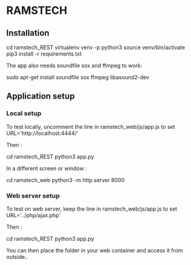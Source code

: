 # RAMSTECH


## Installation

cd ramstech_REST
virtualenv venv -p python3
source venv/bin/activate
pip3 install -r requirements.txt

The app also needs soundfile sox and ffmpeg to work:

sudo apt-get install soundfile sox ffmpeg libasound2-dev



## Application setup
### Local setup

To test locally, uncomment the line in ramstech_web/js/app.js to set URL='http://localhost:4444/'

Then : 

cd ramstech_REST
python3 app.py


In a different screen or window :

cd ramstech_web
python3 -m http.server 8000


### Web server setup

To test on web server, keep the line in ramstech_web/js/app.js to set URL='../php/ajax.php'

Then :

cd ramstech_REST
python3 app.py


You can then place the folder in your web container and access it from outside..


